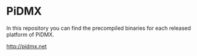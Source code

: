 # PiDMX

In this repository you can find the precompiled binaries for each released platform of PiDMX.

http://pidmx.net
